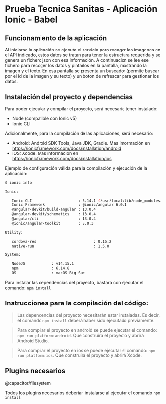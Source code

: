 # Prueba Tecnica Sanitas - Aplicación Ionic - Babel

## Funcionamiento de la aplicación

Al iniciarse la aplicación se ejecuta el servicio para recoger las imagenes en el API indicado, estos datos se tratan para tener la estructura requerida y se genera un fichero json con esa información.
A continuacion se lee ese fichero para recoger los datos y pintarlos en la pantalla, mostrando la imagen y el texto.
En esa pantalla se presenta un buscador (permite buscar por el id de la imagen y su texto) y un boton de refrescar para gestionar los datos. 

## Instalación del proyecto y dependencias

Para poder ejecutar y compilar el proyecto, será necesario tener instalado:

- Node (compatible con Ionic v5)
- Ionic CLI

Adicionalmente, para la compilación de las aplicaciones, será necesario:

- Android: Android SDK Tools, Java JDK, Gradle. Mas información en https://ionicframework.com/docs/installation/android
- iOS: Xcode. Mas información en https://ionicframework.com/docs/installation/ios

Ejemplo de configuración válida para la compilación y ejecución de la aplicación:

```sh
$ ionic info

Ionic:

   Ionic CLI                     : 6.14.1 (/usr/local/lib/node_modules/@ionic/cli)
   Ionic Framework               : @ionic/angular 6.0.1
   @angular-devkit/build-angular : 13.0.4
   @angular-devkit/schematics    : 13.0.4
   @angular/cli                  : 13.0.4
   @ionic/angular-toolkit        : 5.0.3

Utility:

   cordova-res                          : 0.15.2
   native-run                           : 1.5.0

System:

   NodeJS            : v14.15.1
   npm               : 6.14.8
   OS                : macOS Big Sur
```

Para instalar las dependencias del proyecto, bastará con ejecutar el comando:
`npm install`

## Instrucciones para la compilación del código:

> Las dependencias del proyecto necesitarán estar instaladas. Es decir, el comando `npm install` deberá haber sido ejecutado previamente.

> Para compilar el proyecto en android se puede ejecutar el comando: `npm run platform:android`. Que construira el proyecto y abrirá Android Studio.

> Para compilar el proyecto en ios se puede ejecutar el comando: `npm run platform:ios`. Que construira el proyecto y abrirá Xcode.

## Plugins necesarios
  @capacitor/filesystem

Todos los plugins necesarios deberian instalarse al ejecutar el comando `npm install`

